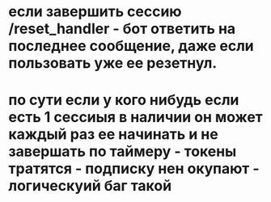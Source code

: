 # если завершить сессию /reset_handler - бот ответить на последнее сообщение, даже если пользовать уже ее резетнул.


# по сути если у кого нибудь если есть 1 сессиыя в наличии он может каждый раз ее начинать и не завершать по таймеру - токены тратятся - подписку нен окупают - логическуий баг такой